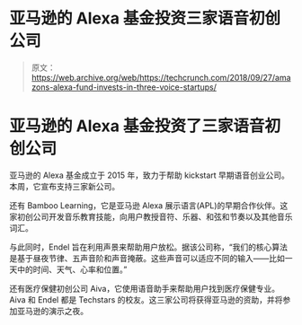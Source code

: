 # 亚马逊的 Alexa 基金投资三家语音初创公司 

> 原文：<https://web.archive.org/web/https://techcrunch.com/2018/09/27/amazons-alexa-fund-invests-in-three-voice-startups/>

# 亚马逊的 Alexa 基金投资了三家语音初创公司

亚马逊的 Alexa 基金成立于 2015 年，致力于帮助 kickstart 早期语音创业公司。本周，它宣布支持三家新公司。

还有 Bamboo Learning，它是亚马逊 Alexa 展示语言(APL)的早期合作伙伴。这家初创公司开发音乐教育技能，向用户教授音符、乐器、和弦和节奏以及其他音乐词汇。

与此同时，Endel 旨在利用声景来帮助用户放松。据该公司称，“我们的核心算法是基于昼夜节律、五声音阶和声音掩蔽。这些声音可以适应不同的输入——比如一天中的时间、天气、心率和位置。”

还有医疗保健初创公司 Aiva，它使用语音助手来帮助用户找到医疗保健专业。Aiva 和 Endel 都是 Techstars 的校友。这三家公司将获得亚马逊的资助，并将参加亚马逊的演示之夜。